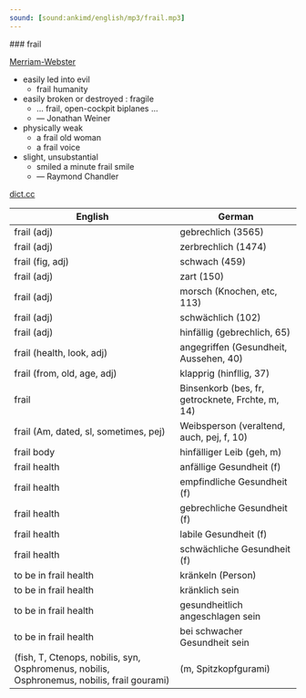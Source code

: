 ```yaml
---
sound: [sound:ankimd/english/mp3/frail.mp3]
---
```


\### frail

[Merriam-Webster](https://www.merriam-webster.com/dictionary/frail)

- easily led into evil
    - frail humanity
- easily broken or destroyed : fragile
    - … frail, open-cockpit biplanes …
    - — Jonathan Weiner
- physically weak
    - a frail old woman
    - a frail voice
- slight, unsubstantial
    - smiled a minute frail smile
    - — Raymond Chandler

[dict.cc](https://www.dict.cc/frail)

| English        | German       |
| -------------- | ------------ |
| frail (adj) | gebrechlich (3565) |
| frail (adj) | zerbrechlich (1474) |
| frail (fig, adj) | schwach (459) |
| frail (adj) | zart (150) |
| frail (adj) | morsch (Knochen, etc, 113) |
| frail (adj) | schwächlich (102) |
| frail (adj) | hinfällig (gebrechlich, 65) |
| frail (health, look, adj) | angegriffen (Gesundheit, Aussehen, 40) |
| frail (from, old, age, adj) | klapprig (hinfllig, 37) |
| frail | Binsenkorb (bes, fr, getrocknete, Frchte, m, 14) |
| frail (Am, dated, sl, sometimes, pej) | Weibsperson (veraltend, auch, pej, f, 10) |
| frail body | hinfälliger Leib (geh, m) |
| frail health | anfällige Gesundheit (f) |
| frail health | empfindliche Gesundheit (f) |
| frail health | gebrechliche Gesundheit (f) |
| frail health | labile Gesundheit (f) |
| frail health | schwächliche Gesundheit (f) |
| to be in frail health | kränkeln (Person) |
| to be in frail health | kränklich sein |
| to be in frail health | gesundheitlich angeschlagen sein |
| to be in frail health | bei schwacher Gesundheit sein |
|  (fish, T, Ctenops, nobilis, syn, Osphromenus, nobilis, Osphronemus, nobilis, frail gourami) |  (m, Spitzkopfgurami) |
